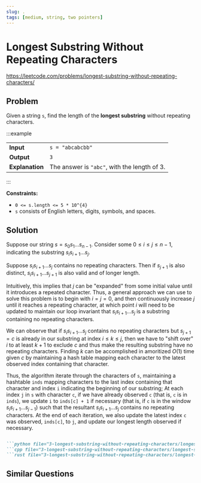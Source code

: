 ```yaml
---
slug: .
tags: [medium, string, two pointers]
---
```


# Longest Substring Without Repeating Characters

<Difficulty m />

https://leetcode.com/problems/longest-substring-without-repeating-characters/

## Problem

Given a string `s`, find the length of the **longest substring** without repeating characters.

:::example

<VAlign>

| | |
:--|:--
**Input**       | `s = "abcabcbb"`
**Output**      | `3`
**Explanation** | The answer is `"abc"`, with the length of 3.

</VAlign>

:::

**Constraints:**
- `0 <= s.length <= 5 * 10^{4}`
- `s` consists of English letters, digits, symbols, and spaces.

## Solution

Suppose our string $s=s_0s_1\ldots s_{n-1}$. Consider some $0\leq i \leq j \leq n-1$, indicating the substring $s_is_{i+1}\ldots s_j$.

Suppose $s_is_{i+1}\ldots s_j$ contains no repeating characters. Then if $s_{j+1}$ is also distinct, $s_is_{i+1}\ldots s_{j+1}$ is also valid and of longer length.

Intuitively, this implies that $j$ can be "expanded" from some initial value until it introduces a repeated character. Thus, a general approach we can use to solve this problem is to begin with $i=j=0$, and then continuously increase $j$ until it reaches a repeating character, at which point $i$ will need to be updated to maintain our loop invariant that $s_is_{i+1}\ldots s_j$ is a substring containing no repeating characters.

We can observe that if $s_is_{i+1}\ldots s_j$ contains no repeating characters but $s_{j+1}=c$ is already in our substring at index $i\leq k\leq j$, then we have to "shift over" $i$ to at least $k+1$ to exclude $c$ and thus make the resulting substring have no repeating characters. Finding $k$ can be accomplished in amoritized $O(1)$ time given $c$ by maintaining a hash table mapping each character to the latest observed index containing that character.

Thus, the algorithm iterate through the characters of `s`, maintaining a hashtable `inds` mapping characters to the last index containing that character and index `i` indicating the beginning of our substring; At each index `j` in `s` with character `c`, if we have already observed `c` (that is, `c` is in `inds`), we update `i` to `inds[c] + 1` if necessary (that is, if `c` is in the window $s_is_{i+1}\ldots s_{j-1}$) such that the resultant $s_is_{i+1}\ldots s_j$ contains no repeating characters. At the end of each iteration, we also update the latest index `c` was observed, `inds[c]`, to `j`, and update our longest length observed if necessary.

```md codetabs

```python file="3-longest-substring-without-repeating-characters/longest-substring-without-repeating-characters.py"
```cpp file="3-longest-substring-without-repeating-characters/longest-substring-without-repeating-characters.cpp"
```rust file="3-longest-substring-without-repeating-characters/longest-substring-without-repeating-characters.rs"

```

## Similar Questions

<Similar title="Longest Substring with At Most Two Distinct Characters" m />

<Similar title="Longest Substring with At Most K Distinct Characters" m />

<Similar title="Subarrays with K Different Integers" h />

<Similar title="Maximum Erasure Value" m />